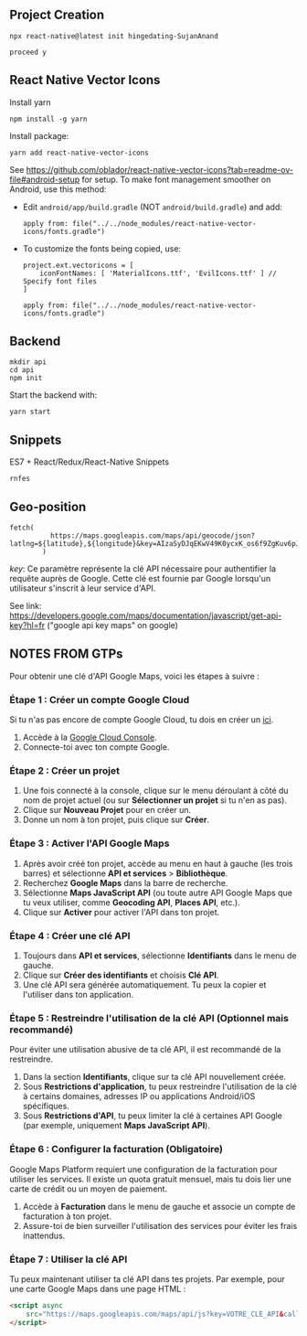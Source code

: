 ## Project Creation

```
npx react-native@latest init hingedating-SujanAnand

proceed y
```

## React Native Vector Icons

Install yarn
```
npm install -g yarn
```

Install package:
```
yarn add react-native-vector-icons
```

See https://github.com/oblador/react-native-vector-icons?tab=readme-ov-file#android-setup for setup.
To make font management smoother on Android, use this method:

* Edit `android/app/build.gradle` (NOT `android/build.gradle`) and add:
    ```
    apply from: file("../../node_modules/react-native-vector-icons/fonts.gradle")
    ```

* To customize the fonts being copied, use:
    ```
    project.ext.vectoricons = [
        iconFontNames: [ 'MaterialIcons.ttf', 'EvilIcons.ttf' ] // Specify font files
    ]

    apply from: file("../../node_modules/react-native-vector-icons/fonts.gradle")
    ```

## Backend

```
mkdir api
cd api
npm init
```

Start the backend with:
```
yarn start
```


## Snippets

ES7 + React/Redux/React-Native Snippets
```
rnfes
```

## Geo-position
```
fetch(
          https://maps.googleapis.com/maps/api/geocode/json?latlng=${latitude},${longitude}&key=AIzaSyDJqEKwV49K0ycxK_os6f9ZgKuv6pJHINA,
        )
```
*key*: Ce paramètre représente la clé API nécessaire pour authentifier la requête auprès de Google. Cette clé est fournie par Google lorsqu'un utilisateur s'inscrit à leur service d'API.

See link: https://developers.google.com/maps/documentation/javascript/get-api-key?hl=fr ("google api key maps" on google)

## NOTES FROM GTPs

Pour obtenir une clé d'API Google Maps, voici les étapes à suivre :

### Étape 1 : Créer un compte Google Cloud
Si tu n'as pas encore de compte Google Cloud, tu dois en créer un [ici](https://cloud.google.com/).

1. Accède à la [Google Cloud Console](https://console.cloud.google.com/).
2. Connecte-toi avec ton compte Google.

### Étape 2 : Créer un projet
1. Une fois connecté à la console, clique sur le menu déroulant à côté du nom de projet actuel (ou sur **Sélectionner un projet** si tu n'en as pas).
2. Clique sur **Nouveau Projet** pour en créer un.
3. Donne un nom à ton projet, puis clique sur **Créer**.

### Étape 3 : Activer l'API Google Maps
1. Après avoir créé ton projet, accède au menu en haut à gauche (les trois barres) et sélectionne **API et services** > **Bibliothèque**.
2. Recherchez **Google Maps** dans la barre de recherche.
3. Sélectionne **Maps JavaScript API** (ou toute autre API Google Maps que tu veux utiliser, comme **Geocoding API**, **Places API**, etc.).
4. Clique sur **Activer** pour activer l'API dans ton projet.

### Étape 4 : Créer une clé API
1. Toujours dans **API et services**, sélectionne **Identifiants** dans le menu de gauche.
2. Clique sur **Créer des identifiants** et choisis **Clé API**.
3. Une clé API sera générée automatiquement. Tu peux la copier et l'utiliser dans ton application.

### Étape 5 : Restreindre l'utilisation de la clé API (Optionnel mais recommandé)
Pour éviter une utilisation abusive de ta clé API, il est recommandé de la restreindre.

1. Dans la section **Identifiants**, clique sur ta clé API nouvellement créée.
2. Sous **Restrictions d'application**, tu peux restreindre l'utilisation de la clé à certains domaines, adresses IP ou applications Android/iOS spécifiques.
3. Sous **Restrictions d'API**, tu peux limiter la clé à certaines API Google (par exemple, uniquement **Maps JavaScript API**).

### Étape 6 : Configurer la facturation (Obligatoire)
Google Maps Platform requiert une configuration de la facturation pour utiliser les services. Il existe un quota gratuit mensuel, mais tu dois lier une carte de crédit ou un moyen de paiement.

1. Accède à **Facturation** dans le menu de gauche et associe un compte de facturation à ton projet.
2. Assure-toi de bien surveiller l'utilisation des services pour éviter les frais inattendus.

### Étape 7 : Utiliser la clé API
Tu peux maintenant utiliser ta clé API dans tes projets. Par exemple, pour une carte Google Maps dans une page HTML :

```html
<script async
    src="https://maps.googleapis.com/maps/api/js?key=VOTRE_CLE_API&callback=initMap">
</script>
